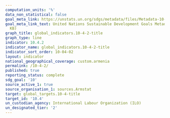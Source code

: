```yaml
---
computation_units: '%'
data_non_statistical: false
goal_meta_link: https://unstats.un.org/sdgs/metadata/files/Metadata-10-04-02.pdf
goal_meta_link_text: United Nations Sustainable Development Goals Metadata (PDF 190
  KB)
graph_title: global_indicators.10-4-2-title
graph_type: line
indicator: 10.4.2
indicator_name: global_indicators.10-4-2-title
indicator_sort_order: 10-04-02
layout: indicator
national_geographical_coverage: custom.armenia
permalink: /10-4-2/
published: true
reporting_status: complete
sdg_goal: '10'
source_active_1: true
source_organisation_1: sources.Armstat
target: global_targets.10-4-title
target_id: '10.4'
un_custodian_agency: International Labour Organization (ILO)
un_designated_tier: '2'
---
```

